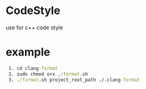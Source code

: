 # CodeStyle
use for c++ code style

# example

```cmd
 1. cd clang-format
 2. sudo chmod o+x ./format.sh
 3. ./format.sh project_root_path ./.clang-format
```